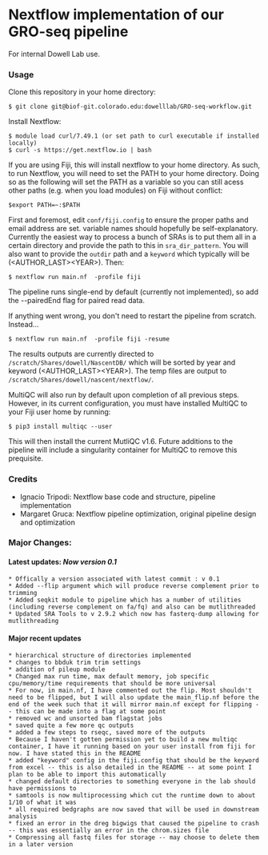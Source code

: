 # Nextflow implementation of our GRO-seq pipeline

For internal Dowell Lab use.

### Usage

Clone this repository in your home directory:

    $ git clone git@biof-git.colorado.edu:dowelllab/GRO-seq-workflow.git

Install Nextflow:

    $ module load curl/7.49.1 (or set path to curl executable if installed locally)
    $ curl -s https://get.nextflow.io | bash
    
If you are using Fiji, this will install nextflow to your home directory. As such, to run Nextflow, you will need to set the PATH to your home directory. Doing so as the following will set the PATH as a variable so you can still acess other paths (e.g. when you load modules) on Fiji without conflict:

    $export PATH=~:$PATH

First and foremost, edit `conf/fiji.config` to ensure the proper paths and email address are set. variable names should hopefully be self-explanatory. Currently the easiest way to process a bunch of SRAs is to put them all in a certain directory and provide the path to this in `sra_dir_pattern`. You will also want to provide the `outdir` path and a `keyword` which typically will be (\<AUTHOR_LAST>\<YEAR>). Then:

    $ nextflow run main.nf  -profile fiji
    
The pipeline runs single-end by default (currently not implemented), so add the --pairedEnd flag for paired read data.

If anything went wrong, you don't need to restart the pipeline from scratch. Instead...

    $ nextflow run main.nf  -profile fiji -resume

The results outputs are currently directed to `/scratch/Shares/dowell/NascentDB/` which will be sorted by year and keyword (\<AUTHOR_LAST>\<YEAR>). The temp files are output to `/scratch/Shares/dowell/nascent/nextflow/`.

MultiQC will also run by default upon completion of all previous steps. However, in its current configuration, you must have installed MultiQC to your Fiji user home by running:

    $ pip3 install multiqc --user
    
This will then install the current MutliQC v1.6. Future additions to the pipeline will include a singularity container for MultiQC to remove this prequisite.

### Credits

* Ignacio Tripodi: Nextflow base code and structure, pipeline implementation
* Margaret Gruca: Nextflow pipeline optimization, original pipeline design and optimization

### Major Changes:

#### Latest updates: *Now version 0.1*
    * Offically a version associated with latest commit : v 0.1
    * Added --flip argument which will produce reverse complement prior to trimming
    * Added seqkit module to pipeline which has a number of utilities (including reverse complement on fa/fq) and also can be mutlithreaded
    * Updated SRA Tools to v 2.9.2 which now has fasterq-dump allowing for mutlithreading

#### Major recent updates

    * hierarchical structure of directories implemented
    * changes to bbduk trim trim settings
    * addition of pileup module
    * Changed max run time, max default memory, job specific cpu/memory/time requirements that should be more universal
    * For now, in main.nf, I have commented out the flip. Most shouldn't need to be flipped, but I will also update the main_flip.nf before the end of the week such that it will mirror main.nf except for flipping -- this can be made into a flag at some point
    * removed wc and unsorted bam flagstat jobs
    * saved quite a few more qc outputs
    * added a few steps to rseqc, saved more of the outputs
    * Because I haven't gotten permission yet to build a new multiqc container, I have it running based on your user install from fiji for now. I have stated this in the README
    * added "keyword" config in the fiji.config that should be the keyword from excel -- this is also detailed in the README -- at some point I plan to be able to import this automatically
    * changed default directories to something everyone in the lab should have permissions to
    * samtools is now multiprocessing which cut the runtime down to about 1/10 of what it was
    * all required bedgraphs are now saved that will be used in downstream analysis
    * fixed an error in the dreg bigwigs that caused the pipeline to crash -- this was essentially an error in the chrom.sizes file
    * Compressing all fastq files for storage -- may choose to delete them in a later version
